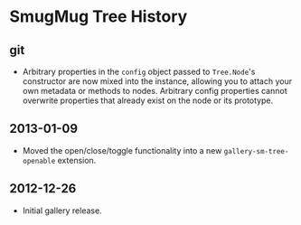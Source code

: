 SmugMug Tree History
====================

## git

* Arbitrary properties in the `config` object passed to `Tree.Node`'s
  constructor are now mixed into the instance, allowing you to attach your own
  metadata or methods to nodes. Arbitrary config properties cannot overwrite
  properties that already exist on the node or its prototype.

## 2013-01-09

* Moved the open/close/toggle functionality into a new
  `gallery-sm-tree-openable` extension.

## 2012-12-26

* Initial gallery release.
